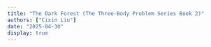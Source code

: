 ```yaml
---
title: "The Dark Forest (The Three-Body Problem Series Book 2)"
authors: ["Cixin Liu"]
date: "2025-04-30"
display: true
---
```


<!-- Your comments or review here -->
